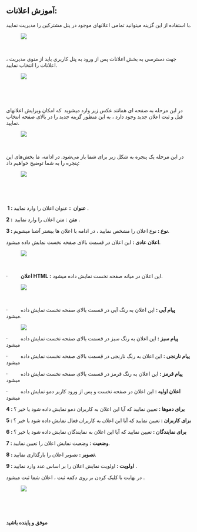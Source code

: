 <h2>آموزش اعلانات:</h2><p>با استفاده از این گزینه میتوانید تمامی اعلانهای موجود در پنل مشترکین را مدیریت نمایید.</p><figure class="image"><img src="http://portal.avanak.ir/Content/AceAdmin/help/362c758aa87c4b2bae5c0fa66b0725c1.png"></figure><p>&nbsp;</p><p>جهت دسترسی به بخش اعلانات پس از ورود به پنل کاربری باید از منوی مدیریت ، اعلانات را انتخاب نمایید.</p><figure class="image"><img src="http://portal.avanak.ir/Content/AceAdmin/help/8a4ae31280dd487ab314f7e7bc03d8c1.png"></figure><p>&nbsp;</p><p>&nbsp;</p><p>در این مرحله به صفحه ای همانند عکس زیر وارد میشوید&nbsp; که امکان ویرایش اعلانهای قبل و ثبت اعلان جدید وجود دارد ، به این منظور گزینه جدید را در بالای صفحه انتخاب نمایید.</p><figure class="image"><img src="http://portal.avanak.ir/Content/AceAdmin/help/22e5518db6db407e96b836ebd82be2ee.png"></figure><p>&nbsp;</p><p>در این مرحله یک پنجره‌ به شکل زیر برای شما باز می‌شود. در ادامه، ما بخش‌های این پنجره را به شما توضیح خواهیم داد:</p><figure class="image"><img src="http://portal.avanak.ir/Content/AceAdmin/help/e8dd2e0530bc46dea3affb6c2a34738c.png"></figure><p>&nbsp;</p><p>&nbsp;</p><p><strong>&nbsp;1 : عنوان &nbsp;:</strong> عنوان اعلان را وارد نمایید .</p><p><strong>2 : &nbsp;متن</strong> : متن اعلان را وارد نمایید .</p><p><strong>3 : نوع : </strong>نوع اعلان را مشخص نمایید ، در ادامه با اعلان ها بیشتر آشنا میشویم.</p><p><strong>اعلان عادی :</strong> این اعلان در قسمت بالای صفحه نخست نمایش داده میشود.</p><figure class="image"><img src="http://portal.avanak.ir/Content/AceAdmin/help/ab83f268a95a4c9b97b1a8991489bc5c.bmp"></figure><p>&nbsp;</p><p>·&nbsp;&nbsp;&nbsp;&nbsp;&nbsp;&nbsp;&nbsp;&nbsp; <strong>اعلان HTML :</strong> این اعلان در میانه صفحه نخست نمایش داده میشود.</p><figure class="image"><img src="http://portal.avanak.ir/Content/AceAdmin/help/42d7e6dbc6d3476b81be861ba6735ce2.bmp"></figure><p>&nbsp;</p><p>·&nbsp;&nbsp;&nbsp;&nbsp;&nbsp;&nbsp;&nbsp;&nbsp; <strong>پیام آبی :</strong> این اعلان به رنگ آبی در قسمت بالای صفحه نخست نمایش داده میشود.</p><figure class="image"><img src="http://portal.avanak.ir/Content/AceAdmin/help/d63c7ce566ef4ec6a965091378c588ad.bmp"></figure><p>·&nbsp;&nbsp;&nbsp;&nbsp;&nbsp;&nbsp;&nbsp;&nbsp; <strong>پیام سبز :</strong> این اعلان به رنگ سبز در قسمت بالای صفحه نخست نمایش داده میشود</p><p>·&nbsp;&nbsp;&nbsp;&nbsp;&nbsp;&nbsp;&nbsp;&nbsp; <strong>پیام نارنجی :</strong> این اعلان به رنگ نارنجی در قسمت بالای صفحه نخست نمایش داده میشود</p><p>·&nbsp;&nbsp;&nbsp;&nbsp;&nbsp;&nbsp;&nbsp;&nbsp; <strong>پیام قرمز :</strong> این اعلان به رنگ قرمز در قسمت بالای صفحه نخست نمایش داده میشود</p><p>·&nbsp;&nbsp;&nbsp;&nbsp;&nbsp;&nbsp;&nbsp;&nbsp; <strong>اعلان اولیه :</strong> این اعلان در صفحه نخست و پس از ورود کاربر دمو نمایش داده میشود</p><p><strong>4 : برای دموها : </strong>تعیین نمایید که آیا این اعلان به کاربران دمو نمایش داده شود یا خیر ؟</p><p><strong>5 : برای کاربران : </strong>تعیین نمایید که آیا این اعلان به کاربران فعال نمایش داده شود یا خیر ؟</p><p><strong>6 : برای نمایندگان : </strong>تعیین نمایید که آیا این اعلان به نمایندگان نمایش داده شود یا خیر ؟</p><p><strong>7 : وضعیت : </strong>وضعیت نمایش اعلان را تعیین نمایید.</p><p><strong>8 : تصویر : </strong>تصویر اعلان را بارگذاری نمایید.</p><p><strong>9 : اولویت : </strong>اولویت نمایش اعلان را بر اساس عدد وارد نمایید .</p><p>در نهایت با کلیک کردن بر روی دکمه ثبت ، اعلان شما ثبت میشود .</p><figure class="image"><img src="http://portal.avanak.ir/Content/AceAdmin/help/16d34beaa9ef44cda19427f555100cab.png"></figure><p><strong>&nbsp;</strong></p><p><strong>&nbsp;</strong></p><p><strong>موفق و پاینده باشید</strong></p>